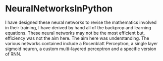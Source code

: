 # NeuralNetworksInPython
I have designed these neural networks to revise the mathematics involved in their training, I have derived by hand all of the backprop and learning equations. These neural networks may not be the most efficient but, efficiency was not the aim here. The aim here was understanding. The various networks contained include a Rosenblatt Perceptron, a single layer sigmoid neuron, a custom multi-layered perceptron and a specific version of RNN.

